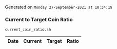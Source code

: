 Generated on `Monday 27-September-2021 at 10:34:19`

### Current to Target Coin Ratio
`current_coin_ratio.sh`

Date|Current|Target|Ratio
---|---|---|---
